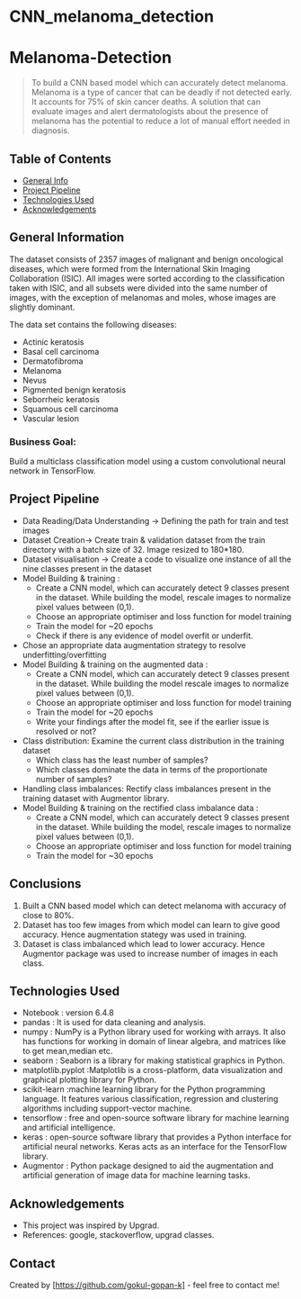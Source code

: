 # CNN_melanoma_detection
# Melanoma-Detection

> To build a CNN based model which can accurately detect melanoma. Melanoma is a type of cancer that can be deadly if not detected early. It accounts for 75% of skin cancer deaths. A solution that can evaluate images and alert dermatologists about the presence of melanoma has the potential to reduce a lot of manual effort needed in diagnosis.
 
## Table of Contents
* [General Info](#general-information)
* [Project Pipeline](#project-pipeline)
* [Technologies Used](#technologies-used)
* [Acknowledgements](#acknowledgements)


## General Information

The dataset consists of 2357 images of malignant and benign oncological diseases, which were formed from the International Skin Imaging Collaboration (ISIC). All images were sorted according to the classification taken with ISIC, and all subsets were divided into the same number of images, with the exception of melanomas and moles, whose images are slightly dominant.


The data set contains the following diseases:

* Actinic keratosis
* Basal cell carcinoma
* Dermatofibroma
* Melanoma
* Nevus
* Pigmented benign keratosis
* Seborrheic keratosis
* Squamous cell carcinoma
* Vascular lesion

### Business Goal:

Build a multiclass classification model using a custom convolutional neural network in TensorFlow. 


## Project Pipeline
- Data Reading/Data Understanding → Defining the path for train and test images 
- Dataset Creation→ Create train & validation dataset from the train directory with a batch size of 32. Image resized to 180*180.
- Dataset visualisation → Create a code to visualize one instance of all the nine classes present in the dataset 
- Model Building & training : 
  - Create a CNN model, which can accurately detect 9 classes present in the dataset. While building the model, rescale images to normalize pixel values between (0,1).
  - Choose an appropriate optimiser and loss function for model training
  - Train the model for ~20 epochs
  - Check if there is any evidence of model overfit or underfit.
- Chose an appropriate data augmentation strategy to resolve underfitting/overfitting 
- Model Building & training on the augmented data :
  - Create a CNN model, which can accurately detect 9 classes present in the dataset. While building the model rescale images to normalize pixel values between (0,1).
  - Choose an appropriate optimiser and loss function for model training
  - Train the model for ~20 epochs
  - Write your findings after the model fit, see if the earlier issue is resolved or not?
- Class distribution: Examine the current class distribution in the training dataset 
  - Which class has the least number of samples?
  - Which classes dominate the data in terms of the proportionate number of samples?
- Handling class imbalances: Rectify class imbalances present in the training dataset with Augmentor library.
- Model Building & training on the rectified class imbalance data :
  - Create a CNN model, which can accurately detect 9 classes present in the dataset. While building the model, rescale images to normalize pixel values between (0,1).
  - Choose an appropriate optimiser and loss function for model training
  - Train the model for ~30 epochs


## Conclusions
1) Built a CNN based model which can detect melanoma with accuracy of close to 80%.
2) Dataset has too few images from which model can learn to give good accuracy. Hence augmentation stategy was used in training.
3) Dataset is class imbalanced which lead to lower accuracy. Hence Augmentor package was used to increase number of images in each class.


## Technologies Used
- Notebook : version 6.4.8
- pandas : It is used for data cleaning and analysis. 
- numpy : NumPy is a Python library used for working with arrays. It also has functions for working in domain of linear algebra, and matrices like to get mean,median etc. 
- seaborn : Seaborn is a library for making statistical graphics in Python.
- matplotlib.pyplot :Matplotlib is a cross-platform, data visualization and graphical plotting library for Python.
- scikit-learn :machine learning library for the Python programming language. It features various classification, regression and clustering algorithms including support-vector machine.
- tensorflow :  free and open-source software library for machine learning and artificial intelligence.
- keras :  open-source software library that provides a Python interface for artificial neural networks. Keras acts as an interface for the TensorFlow library.
- Augmentor :  Python package designed to aid the augmentation and artificial generation of image data for machine learning tasks.

## Acknowledgements
- This project was inspired by Upgrad.
- References: google, stackoverflow, upgrad classes.


## Contact
Created by [https://github.com/gokul-gopan-k] - feel free to contact me!

